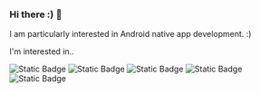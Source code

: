 ### Hi there :) 👋

I am particularly interested in Android native app development. :)

I'm interested in..

![Static Badge](https://img.shields.io/badge/Java-%23437291?style=for-the-badge)
![Static Badge](https://img.shields.io/badge/kotlin-%237F52FF?style=for-the-badge&logo=kotlin&logoColor=white)
![Static Badge](https://img.shields.io/badge/android-%233DDC84?style=for-the-badge&logo=android&logoColor=white)
![Static Badge](https://img.shields.io/badge/springboot-%236DB33F?style=for-the-badge&logo=springboot&logoColor=white)
![Static Badge](https://img.shields.io/badge/amazon_aws-%23232F3E?style=for-the-badge&logo=amazonaws&logoColor=white)

<!--
![Anurag's GitHub stats](https://github-readme-stats.vercel.app/api?username=namjaegyeong&show_icons=true&theme=transparent)
-->

<!--
**namjaegyeong/namjaegyeong** is a ✨ _special_ ✨ repository because its `README.md` (this file) appears on your GitHub profile.

Here are some ideas to get you started:

- 🔭 I’m currently working on ...
- 🌱 I’m currently learning ...
- 👯 I’m looking to collaborate on ...
- 🤔 I’m looking for help with ...
- 💬 Ask me about ...
- 📫 How to reach me: ...
- 😄 Pronouns: ...
- ⚡ Fun fact: ...
-->
